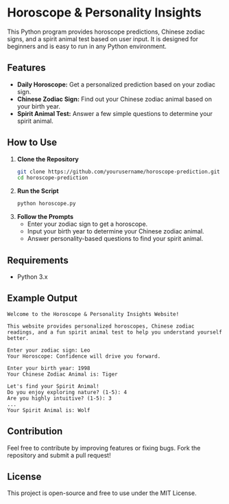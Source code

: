 # Horoscope & Personality Insights

This Python program provides horoscope predictions, Chinese zodiac signs, and a spirit animal test based on user input. It is designed for beginners and is easy to run in any Python environment.

## Features
- **Daily Horoscope:** Get a personalized prediction based on your zodiac sign.
- **Chinese Zodiac Sign:** Find out your Chinese zodiac animal based on your birth year.
- **Spirit Animal Test:** Answer a few simple questions to determine your spirit animal.

## How to Use
1. **Clone the Repository**
   ```bash
   git clone https://github.com/yourusername/horoscope-prediction.git
   cd horoscope-prediction
   ```
2. **Run the Script**
   ```bash
   python horoscope.py
   ```
3. **Follow the Prompts**
   - Enter your zodiac sign to get a horoscope.
   - Input your birth year to determine your Chinese zodiac animal.
   - Answer personality-based questions to find your spirit animal.

## Requirements
- Python 3.x

## Example Output
```
Welcome to the Horoscope & Personality Insights Website!

This website provides personalized horoscopes, Chinese zodiac readings, and a fun spirit animal test to help you understand yourself better.

Enter your zodiac sign: Leo
Your Horoscope: Confidence will drive you forward.

Enter your birth year: 1998
Your Chinese Zodiac Animal is: Tiger

Let's find your Spirit Animal!
Do you enjoy exploring nature? (1-5): 4
Are you highly intuitive? (1-5): 3
...
Your Spirit Animal is: Wolf
```

## Contribution
Feel free to contribute by improving features or fixing bugs. Fork the repository and submit a pull request!

## License
This project is open-source and free to use under the MIT License.


